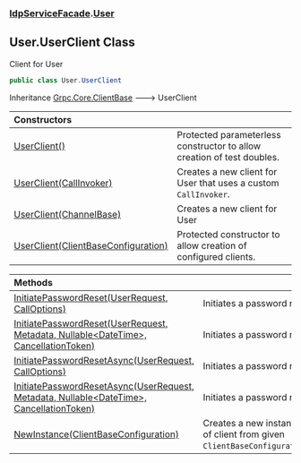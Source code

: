 ### [IdpServiceFacade](../../index.md 'IdpServiceFacade').[User](../index.md 'IdpServiceFacade\.User')

## User\.UserClient Class

Client for User

```csharp
public class User.UserClient
```

Inheritance [Grpc\.Core\.ClientBase](https://learn.microsoft.com/en-us/dotnet/api/grpc.core.clientbase 'Grpc\.Core\.ClientBase') &#129106; UserClient

| Constructors | |
| :--- | :--- |
| [UserClient\(\)](UserClient.md#IdpServiceFacade.User.UserClient.UserClient() 'IdpServiceFacade\.User\.UserClient\.UserClient\(\)') | Protected parameterless constructor to allow creation of test doubles\. |
| [UserClient\(CallInvoker\)](UserClient.md#IdpServiceFacade.User.UserClient.UserClient(CallInvoker) 'IdpServiceFacade\.User\.UserClient\.UserClient\(CallInvoker\)') | Creates a new client for User that uses a custom `CallInvoker`\. |
| [UserClient\(ChannelBase\)](UserClient.md#IdpServiceFacade.User.UserClient.UserClient(ChannelBase) 'IdpServiceFacade\.User\.UserClient\.UserClient\(ChannelBase\)') | Creates a new client for User |
| [UserClient\(ClientBaseConfiguration\)](UserClient.md#IdpServiceFacade.User.UserClient.UserClient(ClientBaseConfiguration) 'IdpServiceFacade\.User\.UserClient\.UserClient\(ClientBaseConfiguration\)') | Protected constructor to allow creation of configured clients\. |

| Methods | |
| :--- | :--- |
| [InitiatePasswordReset\(UserRequest, CallOptions\)](InitiatePasswordReset.md#IdpServiceFacade.User.UserClient.InitiatePasswordReset(IdpServiceFacade.UserRequest,CallOptions) 'IdpServiceFacade\.User\.UserClient\.InitiatePasswordReset\(IdpServiceFacade\.UserRequest, CallOptions\)') | Initiates a password reset |
| [InitiatePasswordReset\(UserRequest, Metadata, Nullable&lt;DateTime&gt;, CancellationToken\)](InitiatePasswordReset.md#IdpServiceFacade.User.UserClient.InitiatePasswordReset(IdpServiceFacade.UserRequest,Metadata,System.Nullable_System.DateTime_,System.Threading.CancellationToken) 'IdpServiceFacade\.User\.UserClient\.InitiatePasswordReset\(IdpServiceFacade\.UserRequest, Metadata, System\.Nullable\<System\.DateTime\>, System\.Threading\.CancellationToken\)') | Initiates a password reset |
| [InitiatePasswordResetAsync\(UserRequest, CallOptions\)](InitiatePasswordResetAsync.md#IdpServiceFacade.User.UserClient.InitiatePasswordResetAsync(IdpServiceFacade.UserRequest,CallOptions) 'IdpServiceFacade\.User\.UserClient\.InitiatePasswordResetAsync\(IdpServiceFacade\.UserRequest, CallOptions\)') | Initiates a password reset |
| [InitiatePasswordResetAsync\(UserRequest, Metadata, Nullable&lt;DateTime&gt;, CancellationToken\)](InitiatePasswordResetAsync.md#IdpServiceFacade.User.UserClient.InitiatePasswordResetAsync(IdpServiceFacade.UserRequest,Metadata,System.Nullable_System.DateTime_,System.Threading.CancellationToken) 'IdpServiceFacade\.User\.UserClient\.InitiatePasswordResetAsync\(IdpServiceFacade\.UserRequest, Metadata, System\.Nullable\<System\.DateTime\>, System\.Threading\.CancellationToken\)') | Initiates a password reset |
| [NewInstance\(ClientBaseConfiguration\)](NewInstance(ClientBaseConfiguration).md 'IdpServiceFacade\.User\.UserClient\.NewInstance\(ClientBaseConfiguration\)') | Creates a new instance of client from given `ClientBaseConfiguration`\. |
